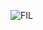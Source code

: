 
![FIL](https://user-images.githubusercontent.com/91759086/189536797-ae0b9027-bb53-4045-af4a-928e19bc6e82.jpeg)
 

